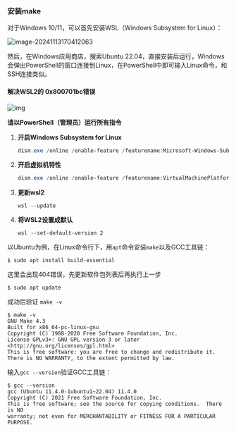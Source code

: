 ### 安装make

对于Windows 10/11，可以首先安装WSL（Windows Subsystem for Linux）：

![image-20241113170412063](C:\Users\陈小刚\AppData\Roaming\Typora\typora-user-images\image-20241113170412063.png)



然后，在Windows应用商店，搜索Ubuntu 22.04，直接安装后运行，Windows会弹出PowerShell的窗口连接到Linux，在PowerShell中即可输入Linux命令，和SSH连接类似。

#### 解决WSL2的 0x800701bc错误

![img](https://pic1.zhimg.com/v2-9cf601e37ca5a71ca319145e2b6ca662_1440w.jpg)

**请以PowerShell（管理员）运行所有指令**

1. **开启Windows Subsystem for Linux**

   ```powershell
   dism.exe /online /enable-feature /featurename:Microsoft-Windows-Subsystem-Linux /all /norestart
   ```

2. **开启虚拟机特性**

   ```powershell
   dism.exe /online /enable-feature /featurename:VirtualMachinePlatform /all /norestart
   ```

3. **更新wsl2**

   ```text
   wsl --update
   ```

4. **将WSL2设置成默认**

   ```text
   wsl --set-default-version 2
   ```





以Ubuntu为例，在Linux命令行下，用`apt`命令安装`make`以及GCC工具链：

```shell
$ sudo apt install build-essential
```

这里会出现404错误，先更新软件包列表后再执行上一步

```shell
$ sudo apt update
```



成功后验证  `make -v`

```shell
$ make -v
GNU Make 4.3
Built for x86_64-pc-linux-gnu
Copyright (C) 1988-2020 Free Software Foundation, Inc.
License GPLv3+: GNU GPL version 3 or later <http://gnu.org/licenses/gpl.html>
This is free software: you are free to change and redistribute it.
There is NO WARRANTY, to the extent permitted by law.
```

输入`gcc --version`验证GCC工具链：

```shell
$ gcc --version
gcc (Ubuntu 11.4.0-1ubuntu1~22.04) 11.4.0
Copyright (C) 2021 Free Software Foundation, Inc.
This is free software; see the source for copying conditions.  There is NO
warranty; not even for MERCHANTABILITY or FITNESS FOR A PARTICULAR PURPOSE.
```

